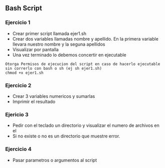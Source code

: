 ## Bash Script

### Ejercicio 1
- Crear primer script llamada ejer1.sh
- Crear dos variables llamadas nombre y apellido. En la primera variable
llevara nuestro nombre y la seguna apellidos
- Visualizar por pantalla
- Una vez terminado lo debemos concertir en ejecutable

``````
Otorga Permisos de ejecucion del script en caso de hacerlo ejecutable sin correrlo con bash o sh (ej sh ejer1.sh)
chmod +x ejer1.sh

``````

### Ejercicio 2
- Crear 3 variables numericos y sumarlas
- Imprimir el resultado

### Ejericio 3
- Pedir con el teclado un directorio y visualizar el numero de archivos en el
- Si no existe o no es un directorio que muestre error.

### Ejercicio 4
- Pasar parametros o argumentos al script